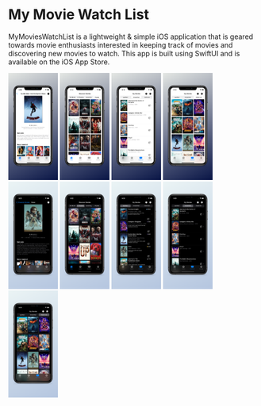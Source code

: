 # My Movie Watch List 

MyMoviesWatchList is a lightweight & simple iOS application that is geared towards movie enthusiasts interested in keeping track of movies and discovering new movies to watch. This app is built using SwiftUI and is available on the iOS App Store. 



<p float="left"> 
    <img src="./MyMoviesApp/Assets/Screenshots/light1.png" width="100"/>
    <img src="./MyMoviesApp/Assets/Screenshots/light2.png" width="100"/>
    <img src="./MyMoviesApp/Assets/Screenshots/light3.png" width="100"/>
    <img src="./MyMoviesApp/Assets/Screenshots/light4.png" width="100"/>
    <img src="./MyMoviesApp/Assets/Screenshots/dark1.png" width="100"/>
    <img src="./MyMoviesApp/Assets/Screenshots/dark2.png" width="100"/>
    <img src="./MyMoviesApp/Assets/Screenshots/dark3.png" width="100"/>
    <img src="./MyMoviesApp/Assets/Screenshots/dark4.png" width="100"/>
    <img src="./MyMoviesApp/Assets/Screenshots/dark5.png" width="100"/>
</p>


